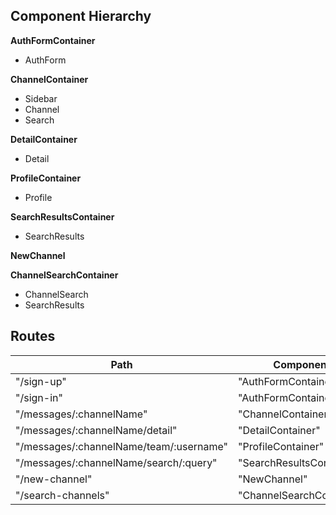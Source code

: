 ## Component Hierarchy

**AuthFormContainer**
- AuthForm

**ChannelContainer**
- Sidebar
- Channel
- Search

**DetailContainer**
- Detail

**ProfileContainer**
- Profile

**SearchResultsContainer**
- SearchResults

**NewChannel**

**ChannelSearchContainer**
- ChannelSearch
- SearchResults

## Routes

|    Path    |      Component      |
|------------|---------------------|
| "/sign-up" | "AuthFormContainer" |
| "/sign-in" | "AuthFormContainer" |
| "/messages/:channelName" | "ChannelContainer" |
| "/messages/:channelName/detail" | "DetailContainer" |
| "/messages/:channelName/team/:username" | "ProfileContainer" |
| "/messages/:channelName/search/:query" | "SearchResultsContainer" |
| "/new-channel" | "NewChannel" |
| "/search-channels" | "ChannelSearchContainer" |
